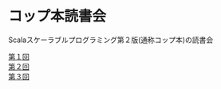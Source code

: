 コップ本読書会
======

Scalaスケーラブルプログラミング第２版(通称コップ本)の読書会  

[第１回](http://cupbon.connpass.com/event/9247/)  
[第２回](http://cupbon.connpass.com/event/9394/)  
[第３回](http://cupbon.connpass.com/event/9515/)  

